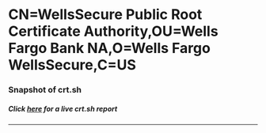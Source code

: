 # CN=WellsSecure Public Root Certificate Authority,OU=Wells Fargo Bank NA,O=Wells Fargo WellsSecure,C=US
### Snapshot of crt.sh
##### Click [here](https://crt.sh/?q=Serial_00D5) for a live crt.sh report

---
